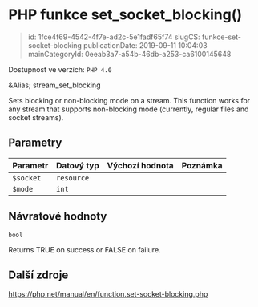 PHP funkce set_socket_blocking()
================================

> id: 1fce4f69-4542-4f7e-ad2c-5e1fadf65f74
> slugCS: funkce-set-socket-blocking
> publicationDate: 2019-09-11 10:04:03
> mainCategoryId: 0eeab3a7-a54b-46db-a253-ca6100145648

Dostupnost ve verzích: `PHP 4.0`

&Alias; <function>stream_set_blocking</function>
<p>Sets blocking or non-blocking mode on a stream.
This function works for any stream that supports non-blocking mode (currently, regular files and socket streams).


Parametry
--------------

| Parametr | Datový typ | Výchozí hodnota | Poznámka |
|-----|-----|-----|-----|
| `$socket` | `resource` |  |  |
| `$mode` | `int` |  |  |


Návratové hodnoty
----------------

`bool`

Returns TRUE on success or FALSE on failure.

Další zdroje
------------

https://php.net/manual/en/function.set-socket-blocking.php
